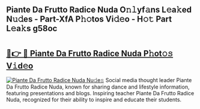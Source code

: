 ## Piante Da Frutto Radice Nuda O𝚗𝚕yf𝚊ns L𝚎a𝚔ed N𝚞𝚍es - Part-XfA P𝚑𝚘tos Vi𝚍𝚎o - H𝚘𝚝 Part L𝚎a𝚔s g58oc

# <h2><a href="http://kfcs8g.oniu.top/?m=Piante+Da+Frutto+Radice+Nuda">🔗👉 🔴 Piante Da Frutto Radice Nuda P𝚑ot𝚘𝚜 V𝚒d𝚎o</a></h2>

[![Piante Da Frutto Radice Nuda Nu𝚍e𝚜](https://i.imgur.com/0qMVB7G.gif)](http://kfcs8g.oniu.top/?m=Piante+Da+Frutto+Radice+Nuda)
Social media thought leader Piante Da Frutto Radice Nuda, known for sharing dance and lifestyle information, featuring presentations and blogs. Inspiring teacher Piante Da Frutto Radice Nuda, recognized for their ability to inspire and educate their students.  
